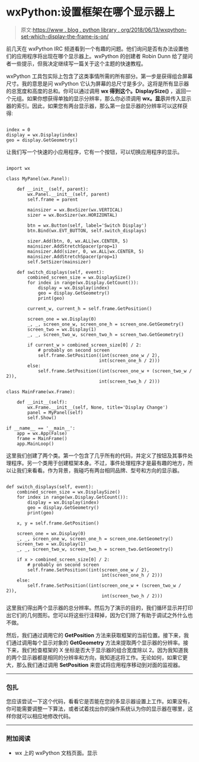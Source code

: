 # wxPython:设置框架在哪个显示器上

> 原文:[https://www . blog . python library . org/2018/06/13/wxpython-set-which-display-the-frame-is-on/](https://www.blog.pythonlibrary.org/2018/06/13/wxpython-set-which-display-the-frame-is-on/)

前几天在 wxPython IRC 频道看到一个有趣的问题。他们询问是否有办法设置他们的应用程序将出现在哪个显示器上。wxPython 的创建者 Robin Dunn 给了提问者一些提示，但我决定继续写一篇关于这个主题的快速教程。

wxPython 工具包实际上包含了这类事情所需的所有部分。第一步是获得组合屏幕尺寸。我的意思是问 wxPython 它认为屏幕的总尺寸是多少。这将是所有显示器的总宽度和高度的总和。你可以通过调用 **wx 得到这个。DisplaySize()** ，返回一个元组。如果你想获得单独的显示分辨率，那么你必须调用 **wx。显示**并传入显示器的索引。因此，如果您有两台显示器，那么第一台显示器的分辨率可以这样获得:

```

index = 0
display = wx.Display(index)
geo = display.GetGeometry()

```

让我们写一个快速的小应用程序，它有一个按钮，可以切换应用程序的显示。

```

import wx

class MyPanel(wx.Panel):

    def __init__(self, parent):
        wx.Panel.__init__(self, parent)
        self.frame = parent

        mainsizer = wx.BoxSizer(wx.VERTICAL)
        sizer = wx.BoxSizer(wx.HORIZONTAL)

        btn = wx.Button(self, label='Switch Display')
        btn.Bind(wx.EVT_BUTTON, self.switch_displays)

        sizer.Add(btn, 0, wx.ALL|wx.CENTER, 5)
        mainsizer.AddStretchSpacer(prop=1)
        mainsizer.Add(sizer, 0, wx.ALL|wx.CENTER, 5)
        mainsizer.AddStretchSpacer(prop=1)
        self.SetSizer(mainsizer)

    def switch_displays(self, event):
        combined_screen_size = wx.DisplaySize()
        for index in range(wx.Display.GetCount()):
            display = wx.Display(index)
            geo = display.GetGeometry()
            print(geo)

        current_w, current_h = self.frame.GetPosition()

        screen_one = wx.Display(0)
        _, _, screen_one_w, screen_one_h = screen_one.GetGeometry()
        screen_two = wx.Display(1)
        _, _, screen_two_w, screen_two_h = screen_two.GetGeometry()

        if current_w > combined_screen_size[0] / 2:
            # probably on second screen
            self.frame.SetPosition((int(screen_one_w / 2),
                                   int(screen_one_h / 2)))
        else:
            self.frame.SetPosition((int(screen_one_w + (screen_two_w / 2)),
                                   int(screen_two_h / 2)))

class MainFrame(wx.Frame):

    def __init__(self):
        wx.Frame.__init__(self, None, title='Display Change')
        panel = MyPanel(self)
        self.Show()

if __name__ == '__main__':
    app = wx.App(False)
    frame = MainFrame()
    app.MainLoop()

```

这里我们创建了两个类。第一个包含了几乎所有的代码，并定义了按钮及其事件处理程序。另一个类用于创建框架本身。不过，事件处理程序才是最有趣的地方，所以让我们来看看。作为背景，我碰巧有两台相同品牌、型号和方向的显示器。

```

def switch_displays(self, event):
    combined_screen_size = wx.DisplaySize()
    for index in range(wx.Display.GetCount()):
        display = wx.Display(index)
        geo = display.GetGeometry()
        print(geo)

    x, y = self.frame.GetPosition()

    screen_one = wx.Display(0)
    _, _, screen_one_w, screen_one_h = screen_one.GetGeometry()
    screen_two = wx.Display(1)
    _, _, screen_two_w, screen_two_h = screen_two.GetGeometry()

    if x > combined_screen_size[0] / 2:
        # probably on second screen
        self.frame.SetPosition((int(screen_one_w / 2),
                                    int(screen_one_h / 2)))
    else:
        self.frame.SetPosition((int(screen_one_w + (screen_two_w / 2)),
                                    int(screen_two_h / 2)))

```

这里我们得出两个显示器的总分辨率。然后为了演示的目的，我们循环显示并打印出它们的几何图形。您可以将这些行注释掉，因为它们除了有助于调试之外什么也不做。

然后，我们通过调用它的 **GetPosition** 方法来获取框架的当前位置。接下来，我们通过调用每个显示对象的 **GetGeometry** 方法来提取两个显示器的分辨率。接下来，我们检查框架的 X 坐标是否大于显示器的组合宽度除以 2。因为我知道我的两个显示器都是相同的分辨率和方向，我知道这将工作。无论如何，如果它更大，那么我们通过调用 **SetPosition** 来尝试将应用程序移动到对面的监视器。

* * *

### 包扎

您应该尝试一下这个代码，看看它是否能在您的多显示器设置上工作。如果没有，你可能需要调整一下算法，或者试着找出你的操作系统认为你的显示器在哪里，这样你就可以相应地修改代码。

* * *

### 附加阅读

*   wx 上的 wxPython 文档页面。显示